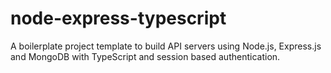 # node-express-typescript
A boilerplate project template to build API servers using Node.js, Express.js and MongoDB with TypeScript and session based authentication.
